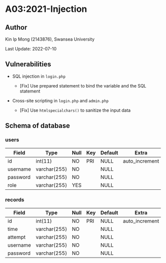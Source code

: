 # A03:2021-Injection

## Author

Kin Ip Mong (2143876), Swansea University

Last Update: 2022-07-10

## Vulnerabilities

- SQL injection in `login.php`
    - [Fix] Use prepared statement to bind the variable and the SQL statement

- Cross-site scripting in `login.php` and `admin.php`
    - [Fix] Use `htmlspecialchars()` to sanitize the input data

## Schema of database

### users

| Field    | Type         | Null | Key | Default | Extra          |
|----------|--------------|------|-----|---------|----------------|
| id       | int(11)      | NO   | PRI | NULL    | auto_increment |
| username | varchar(255) | NO   |     | NULL    |                |
| password | varchar(255) | NO   |     | NULL    |                |
| role     | varchar(255) | YES  |     | NULL    |                |

### records

| Field    | Type         | Null | Key | Default | Extra          |
|----------|--------------|------|-----|---------|----------------|
| id       | int(11)      | NO   | PRI | NULL    | auto_increment |
| time     | varchar(255) | NO   |     | NULL    |                |
| attempt  | varchar(255) | NO   |     | NULL    |                |
| username | varchar(255) | NO   |     | NULL    |                |
| password | varchar(255) | NO   |     | NULL    |                |